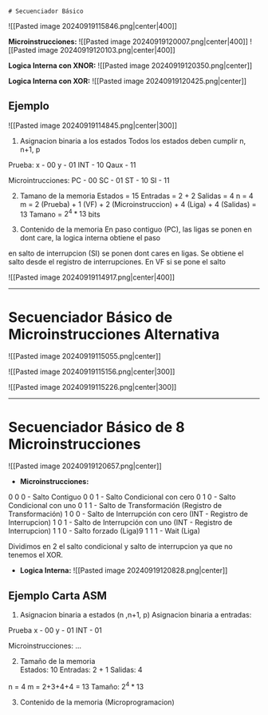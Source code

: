                                                                                                                                                                 # Secuenciador Básico

![[Pasted image 20240919115846.png|center|400]]

**Microinstrucciones:**
![[Pasted image 20240919120007.png|center|400]]
![[Pasted image 20240919120103.png|center|400]]

**Logica Interna con XNOR:**
![[Pasted image 20240919120350.png|center]]

**Logica Interna con XOR:**
![[Pasted image 20240919120425.png|center]]

## Ejemplo
![[Pasted image 20240919114845.png|center|300]]

1. Asignacion binaria a los estados
Todos los estados deben cumplir n, n+1, p

Prueba:
x - 00
y - 01
INT - 10
Qaux - 11

Microintrucciones:
PC - 00
SC - 01
ST - 10
SI  - 11

2. Tamano de la memoria
Estados = 15
Entradas = 2 + 2
Salidas = 4
	n = 4 
	m = 2 (Prueba) + 1 (VF) + 2 (Microinstruccion) + 4 (Liga) + 4 (Salidas) = 13
	Tamano = $2^4*13$ bits

3. Contenido de la memoria
En paso contiguo (PC), las ligas se ponen en dont care, la logica interna obtiene el paso

en salto de interrupcion (SI) se ponen dont cares en ligas. Se obtiene el salto desde el registro de interrupciones. En VF si se pone el salto

![[Pasted image 20240919114917.png|center|400]]

___
# Secuenciador Básico de Microinstrucciones Alternativa

![[Pasted image 20240919115055.png|center]]

![[Pasted image 20240919115156.png|center|300]]

![[Pasted image 20240919115226.png|center|300]]

___
# Secuenciador Básico de 8 Microinstrucciones

![[Pasted image 20240919120657.png|center]]

- **Microinstrucciones:**

0 0 0 - Salto Contiguo
0 0 1 - Salto Condicional con cero
0 1 0 - Salto Condicional con uno
0 1 1 - Salto de Transformación (Registro de Transformación)
1 0 0 - Salto de Interrupción con cero (INT - Registro de Interrupcion)
1 0 1 - Salto de Interrupción con uno (INT - Registro de Interrupcion)
1 1 0 - Salto forzado (Liga)9
1 1 1 - Wait (Liga)

Dividimos en 2 el salto condicional y salto de interrupcion ya que no tenemos el XOR.

- **Logica Interna:**
![[Pasted image 20240919120828.png|center]]

## Ejemplo Carta ASM

1. Asignacion binaria a estados (n ,n+1, p)
Asignacion binaria a entradas:

Prueba
x - 00
y - 01
INT - 01

Microinstrucciones:
...

2. Tamaño de la memoria\
Estados: 10
Entradas: 2 + 1
Salidas: 4

n = 4
m = 2+3+4+4 = 13
Tamaño: $2^4 * 13$

3. Contenido de la memoria (Microprogramacion)